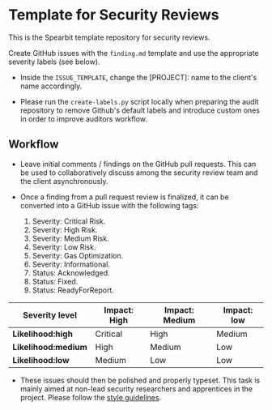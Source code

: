 # Template for Security Reviews

This is the Spearbit template repository for security reviews.

Create GitHub issues with the `finding.md` template and use the appropriate severity labels (see below).

- Inside the `ISSUE_TEMPLATE`, change the [PROJECT]: name to the client's name accordingly. 

- Please run the `create-labels.py` script locally when preparing the audit repository to remove Github's default labels and introduce custom ones in order to improve auditors workflow.

## Workflow

- Leave initial comments / findings on the GitHub pull requests. This can be used to collaboratively
  discuss among the security review team and the client asynchronously.

- Once a finding from a pull request review is finalized, it can be converted into a GitHub issue with the following tags:

  1. Severity: Critical Risk.
  2. Severity: High Risk.
  3. Severity: Medium Risk.
  4. Severity: Low Risk.
  5. Severity: Gas Optimization.
  6. Severity: Informational.
  7. Status: Acknowledged.
  8. Status: Fixed.
  9. Status: ReadyForReport.

| Severity level        | Impact: High | Impact: Medium | Impact: low |
| --------------------- | ------------ | -------------- | ----------- |
| **Likelihood:high**   | Critical     | High           | Medium      |
| **Likelihood:medium** | High         | Medium         | Low         |
| **Likelihood:low**    | Medium       | Low            | Low         |

- These issues should then be polished and properly typeset. This task is mainly aimed at non-lead security researchers and apprentices in the project. Please follow the [style guidelines](https://hackmd.io/@spearbit/S1T63tOqt).


